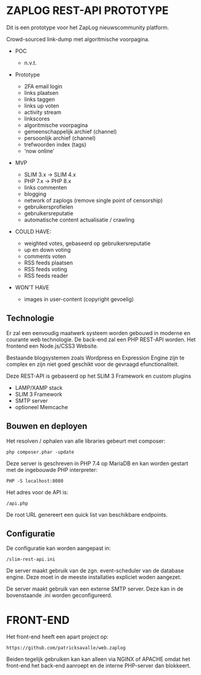 # ZAPLOG REST-API PROTOTYPE

Dit is een prototype voor het ZapLog nieuwscommunity platform.

Crowd-sourced link-dump met algoritmische voorpagina.

- POC
    - n.v.t.


- Prototype
    - 2FA email login
    - links plaatsen
    - links taggen
    - links up voten
    - activity stream
    - linkscores
    - algoritmische voorpagina
    - gemeenschappelijk archief (channel)
    - persoonlijk archief (channel)
    - trefwoorden index (tags)
    - ‘now online'


- MVP
    - SLIM 3.x -> SLIM 4.x
    - PHP 7.x -> PHP 8.x
    - links commenten
    - blogging
    - network of zaplogs (remove single point of censorship)
    - gebruikersprofielen
    - gebruikersreputatie
    - automatische content actualisatie / crawling


- COULD HAVE:
    - weighted votes, gebaseerd op gebruikersreputatie
    - up en down voting
    - comments voten
    - RSS feeds plaatsen
    - RSS feeds voting
    - RSS feeds reader


- WON'T HAVE
    - images in user-content (copyright gevoelig)

## Technologie

Er zal een eenvoudig maatwerk systeem worden gebouwd in moderne en courante web technologie.
De back-end zal een PHP REST-API worden. Het frontend een Node.js/CSS3 Website.

Bestaande blogsystemen zoals Wordpress en Expression Engine zijn te complex en zijn niet goed geschikt voor de gevraagd efunctionaliteit.

Deze REST-API is gebaseerd op het SLIM 3 Framework en custom plugins

- LAMP/XAMP stack
- SLIM 3 Framework
- SMTP server
- optioneel Memcache

## Bouwen en deployen

Het resolven / ophalen van alle libraries gebeurt met composer:

    php composer.phar -update

Deze server is geschreven in PHP 7.4 op MariaDB en kan worden gestart met de ingebouwde PHP interpreter:

    PHP -S localhost:8080

Het adres voor de API is:

    /api.php

De root URL genereert een quick list van beschikbare endpoints.

## Configuratie

De configuratie kan worden aangepast in:

    /slim-rest-api.ini 

De server maakt gebruik van de zgn. event-scheduler van de database engine.
Deze moet in de meeste installaties expliciet woden aangezet.

De server maakt gebruik van een externe SMTP server. Deze kan in de bovenstaande .ini worden geconfigureerd.

# FRONT-END

Het front-end heeft een apart project op:

    https://github.com/patricksavalle/web.zaplog

Beiden tegelijk gebruiken kan kan alleen via NGINX of APACHE omdat het front-end
het back-end aanroept en de interne PHP-server dan blokkeert.